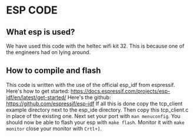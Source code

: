 # ESP CODE
## What esp is used?
We have used this code with the heltec wifi kit 32. This is because one of the engineers had on lying around. 
## How to compile and flash
This code is written with the use of the official esp_idf from espressif. 
Here's how to get started: https://docs.espressif.com/projects/esp-idf/en/latest/get-started/ 
Here's the github: https://github.com/espressif/esp-idf 
If all this is done copy the tcp_client example directory next to the esp_ide directory. Then copy this tcp_client.c in place of the existing one. Next set your port with `man menuconfig`. You should now be able to flash your esp with `make flash`. Monitor it with `make monitor` close your monitor with `Crtl+]`. 
